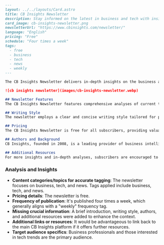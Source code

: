 ```markdown
---
layout: ../../layouts/Card.astro
title: CB Insights Newsletter
description: Stay informed on the latest in business and tech with insights from CB Insights.
card_image: cb-insights-newsletter.png
newsletterUrl: "https://www.cbinsights.com/newsletter/"
language: "English"
pricing: "Free" 
schedule: "Four times a week"
tags:
  - free
  - business
  - tech
  - news
  - weekly
---

The CB Insights Newsletter delivers in-depth insights on the business and tech landscapes, focusing on trends, startups, and industry innovations. With over 1 million subscribers, it serves as a vital resource for professionals who want to stay ahead in these rapidly evolving fields.

![cb insights newsletter](images/cb-insights-newsletter.webp)

## Newsletter Features
The CB Insights Newsletter features comprehensive analyses of current trends in business and technology, offering readers insights into emerging startups, investments, and market dynamics. It provides readers with exclusive, data-driven content that can't be found elsewhere.

## Writing Style
The newsletter employs a clear and concise writing style tailored for professionals seeking detailed insights into complex subjects. Each edition includes accessible language enhanced by visuals and data-driven graphics to support the text.

## Pricing
The CB Insights Newsletter is free for all subscribers, providing valuable insights without any cost. While it may feature premium content elsewhere on their platform, the newsletter itself offers substantial value with zero financial commitment.

## Authors and Background
CB Insights, founded in 2008, is a leading provider of business intelligence data. The newsletter is crafted by experts with vast experience in analyzing business and tech trends, ensuring that subscribers receive high-quality, actionable insights.

## Additional Resources
For more insights and in-depth analyses, subscribers are encouraged to explore the CB Insights platform, which offers a range of premium services and reports.
```

### Analysis and Insights 
- **Content categories/topics for accurate tagging**: The newsletter focuses on business, tech, and news. Tags applied include business, tech, and news.
- **Pricing details**: The newsletter is free.
- **Frequency of publication**: It's published four times a week, which generally aligns with a "weekly" frequency tag.
- **Missing crucial information**: A brief introduction, writing style, authors, and additional resources were added to enhance the context.
- **Additional links or resources**: It would be advantageous to link back to the main CB Insights platform if it offers further resources.
- **Target audience specifics**: Business professionals and those interested in tech trends are the primary audience.